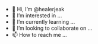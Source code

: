 - 👋 Hi, I’m @healerjeak
- 👀 I’m interested in ...
- 🌱 I’m currently learning ...
- 💞️ I’m looking to collaborate on ...
- 📫 How to reach me ...

<!---
healerjeak/healerjeak is a ✨ special ✨ repository because its `README.md` (this file) appears on your GitHub profile.
You can click the Preview link to take a look at your changes.
--->
